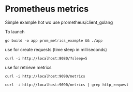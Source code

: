 # Prometheus metrics

Simple example hot wo use prometheus/client_golang


To launch

`go build -o app prom_metrics_example && ./app`

use for create requests (time sleep in milliseconds)

`curl -i http://localhost:8080/?sleep=5`

use for retrieve metrics
```
curl -i http://localhost:9090/metrics

curl -i http://localhost:9090/metrics | grep http_request
```